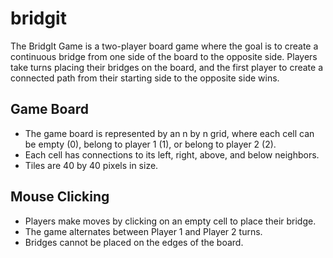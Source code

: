 # bridgit

The BridgIt Game is a two-player board game where the goal is to create a continuous bridge from one side of the board to the opposite side. Players take turns placing their bridges on the board, and the first player to create a connected path from their starting side to the opposite side wins.

## Game Board

- The game board is represented by an n by n grid, where each cell can be empty (0), belong to player 1 (1), or belong to player 2 (2).
- Each cell has connections to its left, right, above, and below neighbors.
- Tiles are 40 by 40 pixels in size.

## Mouse Clicking

- Players make moves by clicking on an empty cell to place their bridge.
- The game alternates between Player 1 and Player 2 turns.
- Bridges cannot be placed on the edges of the board.
